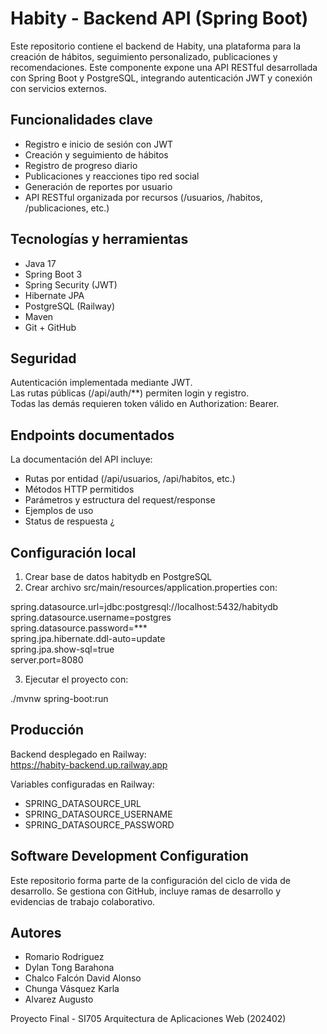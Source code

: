 # Habity - Backend API (Spring Boot)

Este repositorio contiene el backend de Habity, una plataforma para la creación de hábitos, seguimiento personalizado, publicaciones y recomendaciones. Este componente expone una API RESTful desarrollada con Spring Boot y PostgreSQL, integrando autenticación JWT y conexión con servicios externos.

## Funcionalidades clave

- Registro e inicio de sesión con JWT
- Creación y seguimiento de hábitos
- Registro de progreso diario
- Publicaciones y reacciones tipo red social
- Generación de reportes por usuario
- API RESTful organizada por recursos (/usuarios, /habitos, /publicaciones, etc.)

## Tecnologías y herramientas

- Java 17
- Spring Boot 3
- Spring Security (JWT)
- Hibernate JPA
- PostgreSQL (Railway)
- Maven
- Git + GitHub

## Seguridad

Autenticación implementada mediante JWT.  
Las rutas públicas (/api/auth/**) permiten login y registro.  
Todas las demás requieren token válido en Authorization: Bearer.

## Endpoints documentados

La documentación del API incluye:
- Rutas por entidad (/api/usuarios, /api/habitos, etc.)
- Métodos HTTP permitidos
- Parámetros y estructura del request/response
- Ejemplos de uso
- Status de respuesta
¿

## Configuración local

1. Crear base de datos habitydb en PostgreSQL
2. Crear archivo src/main/resources/application.properties con:

spring.datasource.url=jdbc:postgresql://localhost:5432/habitydb  
spring.datasource.username=postgres  
spring.datasource.password=***  
spring.jpa.hibernate.ddl-auto=update  
spring.jpa.show-sql=true  
server.port=8080

3. Ejecutar el proyecto con:

./mvnw spring-boot:run

## Producción

Backend desplegado en Railway:  
https://habity-backend.up.railway.app

Variables configuradas en Railway:
- SPRING_DATASOURCE_URL
- SPRING_DATASOURCE_USERNAME
- SPRING_DATASOURCE_PASSWORD

## Software Development Configuration

Este repositorio forma parte de la configuración del ciclo de vida de desarrollo. Se gestiona con GitHub, incluye ramas de desarrollo y evidencias de trabajo colaborativo.

## Autores

- Romario Rodriguez  
- Dylan Tong Barahona  
- Chalco Falcón David Alonso  
- Chunga Vásquez Karla  
- Alvarez Augusto  

Proyecto Final - SI705 Arquitectura de Aplicaciones Web (202402)
